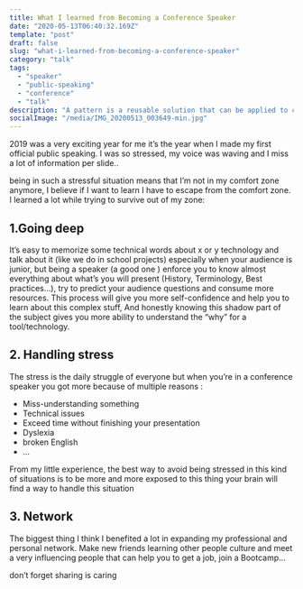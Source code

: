 ```yaml
---
title: What I learned from Becoming a Conference Speaker
date: "2020-05-13T06:40:32.169Z"
template: "post"
draft: false
slug: "what-i-learned-from-becoming-a-conference-speaker"
category: "talk"
tags:
  - "speaker"
  - "public-speaking"
  - "conference"
  - "talk"
description: "A pattern is a reusable solution that can be applied to commonly occurring problems in software design"
socialImage: "/media/IMG_20200513_003649-min.jpg"
---
```


2019 was a very exciting year for me it’s the year when I made my first official public speaking. I was so stressed, my voice was waving and I miss a lot of information per slide..

being in such a stressful situation means that I’m not in my comfort zone anymore, I believe if I want to learn I have to escape from the comfort zone. I learned a lot while trying to survive out of my zone:

## 1.Going deep

It’s easy to memorize some technical words about x or y technology and talk about it (like we do in school projects) especially when your audience is junior, but being a speaker (a good one ) enforce you to know almost everything about what’s you will present (History, Terminology, Best practices…), try to predict your audience questions and consume more resources. This process will give you more self-confidence and help you to learn about this complex stuff, And honestly knowing this shadow part of the subject gives you more ability to understand the “why” for a tool/technology.

## 2. Handling stress

The stress is the daily struggle of everyone but when you’re in a conference speaker you got more because of multiple reasons :

- Miss-understanding something
- Technical issues
- Exceed time without finishing your presentation
- Dyslexia
- broken English
- …

From my little experience, the best way to avoid being stressed in this kind of situations is to be more and more exposed to this thing your brain will find a way to handle this situation

## 3. Network

The biggest thing I think I benefited a lot in expanding my professional and personal network. Make new friends learning other people culture and meet a very influencing people that can help you to get a job, join a Bootcamp…

don’t forget sharing is caring